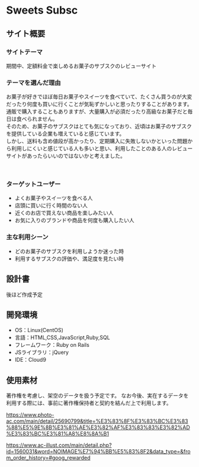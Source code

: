 
# Sweets Subsc

## サイト概要

### サイトテーマ
期間中、定額料金で楽しめるお菓子の​サブスクのレビューサイト

### テーマを選んだ理由
お菓子が好きでほぼ毎日お菓子やスイーツを食べていて、たくさん買うのが大変だったり何度も買いに行くことが気恥ずかしいと思ったりすることがあります。  
通販で購入することもありますが、大量購入が必須だったり高級なお菓子だと毎日は食べられません。  
そのため、お菓子のサブスクはとても気になっており、近頃はお菓子のサブスクを提供している企業も増えていると感じています。  
しかし、送料も含め値段が高かったり、定期購入に失敗しないかといった問題から利用しにくいと感じている人も多いと思い、利用したことのある人のレビューサイトがあったらいいのではないかと考えました。

​
### ターゲットユーザー
- よくお菓子やスイーツを食べる人
- 店頭に買いに行く時間のない人
- 近くのお店で買えない商品を楽しみたい人
- お気に入りのブランドや商品を何度も購入したい人
​
### 主な利用シーン
- どのお菓子のサブスクを利用しようか迷った時
- 利用するサブスクの評価や、満足度を見たい時
​
## 設計書
後ほど作成予定
​
## 開発環境
- OS：Linux(CentOS)
- 言語：HTML,CSS,JavaScript,Ruby,SQL
- フレームワーク：Ruby on Rails
- JSライブラリ：jQuery
- IDE：Cloud9
​
## 使用素材
著作権を考慮し、架空のデータを扱う予定です。
なお今後、実在するデータを利用する際には、事前に著作権保持者と契約を結んだ上で利用します。

https://www.photo-ac.com/main/detail/25690799&title=%E3%83%8F%E3%83%BC%E3%83%88%E5%9E%8B%E3%81%AE%E3%82%AF%E3%83%83%E3%82%AD%E3%83%BC%E3%81%A8%E8%8A%B1

https://www.ac-illust.com/main/detail.php?id=1560031&word=NOIMAGE%E7%94%BB%E5%83%8F2&data_type=&from_order_history=#goog_rewarded
